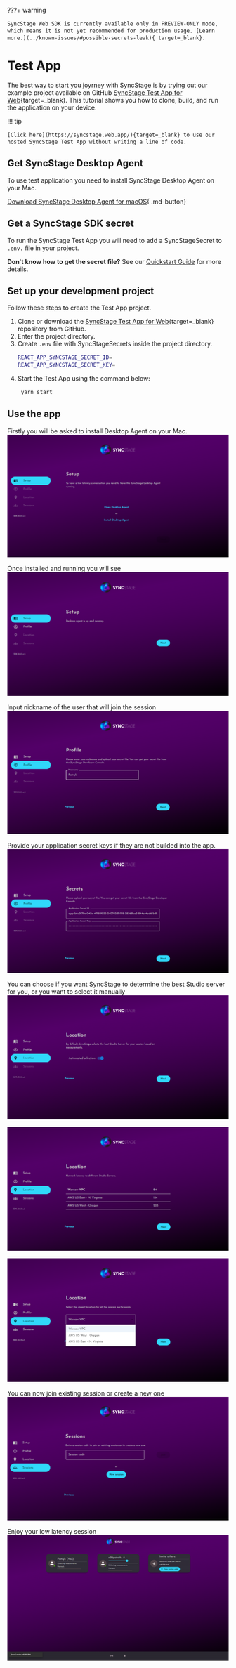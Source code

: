 ???+ warning

    SyncStage Web SDK is currently available only in PREVIEW-ONLY mode, which means it is not yet recommended for production usage. [Learn more.](../known-issues/#possible-secrets-leak){ target=_blank}.

# Test App

The best way to start you joyrney with SyncStage is by trying out our example project available on GitHub [SyncStage Test App for Web](https://github.com/opensesamemedia/syncstage-sdk-npm-package-tester){target=_blank}.
This tutorial shows you how to clone, build, and run the application on your device.

!!! tip

    [Click here](https://syncstage.web.app/){target=_blank} to use our hosted SyncStage Test App without writing a line of code.


## Get SyncStage Desktop Agent

To use test application you need to install SyncStage Desktop Agent on your Mac.

[Download SyncStage Desktop Agent for macOS](https://public.sync-stage.com/agent/macos/prod/0.1.0/SyncStageAgent_0.1.0.dmg){ .md-button}

## Get a SyncStage SDK secret
To run the SyncStage Test App you will need to add a SyncStageSecret to `.env.` file in your project.

**Don't know how to get the secret file?** See our [Quickstart Guide](quickstart.md) for more details.


## Set up your development project
Follow these steps to create the Test App project.

1. Clone or download the [SyncStage Test App for Web](https://github.com/opensesamemedia/syncstage-sdk-npm-package-tester){target=_blank} repository from GitHub.
2. Enter the project directory.
3. Create `.env` file with SyncStageSecrets inside the project directory.
    ```bash
    REACT_APP_SYNCSTAGE_SECRET_ID=
    REACT_APP_SYNCSTAGE_SECRET_KEY=
    ```
4. Start the Test App using the command below:
   ```bash
    yarn start
   ```

## Use the app

Firstly you will be asked to install Desktop Agent on your Mac.
![alt Install Desktop Agent](../assets/browser/setup-1.png "Install Desktop Agent")

Once installed and running you will see
![alt Install Desktop Agent Installed](../assets/browser/setup-2.png "Install Desktop Agent Installed")

Input nickname of the user that will join the session
![alt Nickname](../assets/browser/profile.png "Nickname")

Provide your application secret keys if they are not builded into the app.
![alt Nickname](../assets/browser/secrets.png "Secrets")


You can choose if you want SyncStage to determine the best Studio server for you, or you want to select it manually
![alt Nickname](../assets/browser/location-selection.png "Location selection")

![alt Nickname](../assets/browser/location-auto.png "Location selection")

![alt Nickname](../assets/browser/location-manual.png "Location selection")

You can now join existing session or create a new one
![alt Nickname](../assets/browser/join-or-create.png "Join or create")


Enjoy your low latency session
![alt Nickname](../assets/browser/session.png "Session")
